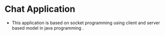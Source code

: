 # Chat Application 
- This application is based on socket programming using client and server based model in java programming . 
